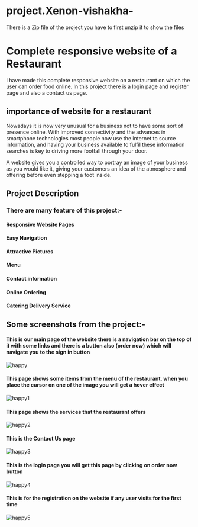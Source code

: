 # project.Xenon-vishakha-
 There is a Zip file of the project you have to first unzip it to show the files
# Complete responsive website of a Restaurant
I have made this complete responsive website on a restaurant on which the user can order food online. In this project there is a login page and register page and also a contact us page. 
## importance of website for a restaurant
Nowadays it is now very unusual for a business not to have some sort of presence online. With improved connectivity and the advances in smartphone technologies most people now use the internet to source information, and having your business available to fulfil these information searches is key to driving more footfall through your door.

A website gives you a controlled way to portray an image of your business as you would like it, giving your customers an idea of the atmosphere and offering before even stepping a foot inside.
## Project Description
### There are many feature of this project:-
#### Responsive Website Pages
#### Easy Navigation
#### Attractive Pictures
#### Menu
#### Contact information
#### Online Ordering
#### Catering Delivery Service
## Some screenshots from the project:-
#### This is our main page of the  website there is a navigation bar on the top of it with some links and there is a button also (order now) which will navigate you to the sign in button
![happy](https://user-images.githubusercontent.com/102427698/196842854-6017a8e5-7a39-4b1b-ac3b-1126c24f55a6.PNG)
#### This page shows some items from the menu of the restaurant. when you place the cursor on one of the image you will get a hover effect
![happy1](https://user-images.githubusercontent.com/102427698/196842987-075e3c55-4bc1-4c09-a53d-59c344838357.PNG)
#### This page shows the services that the reataurant offers 
![happy2](https://user-images.githubusercontent.com/102427698/196843059-7d3cf1b8-5718-4a6a-bbbe-fb26aa06e0f7.PNG)
#### This is the Contact Us page 
![happy3](https://user-images.githubusercontent.com/102427698/196843094-d3459546-78e8-40de-93bb-7739a3fb695a.PNG)
#### This is the login page you will get this page by clicking on order now button
![happy4](https://user-images.githubusercontent.com/102427698/196843130-cad4636a-228c-4c2d-8d7f-8c2ca41accb8.PNG)
#### This is for the registration on the website if any user visits for the first time
![happy5](https://user-images.githubusercontent.com/102427698/196843149-e1e7996f-ea60-4f4a-808f-763bfc501050.PNG)


